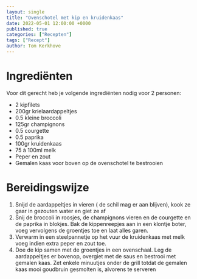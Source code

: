 ```yaml
---
layout: single
title: "Ovenschotel met kip en kruidenkaas"
date: 2022-05-01 12:00:00 +0000
published: true
categories: ["Recepten"]
tags: ["Recept"]
author: Tom Kerkhove
---
```


# Ingrediënten
Voor dit gerecht heb je volgende ingrediënten nodig voor 2 personen:

- 2 kipfilets
- 200gr krielaardappeltjes
- 0.5 kleine broccoli
- 125gr champignons
- 0.5 courgette
- 0.5 paprika
- 100gr kruidenkaas
- 75 à 100ml melk
- Peper en zout
- Gemalen kaas voor boven op de ovenschotel te bestrooien

# Bereidingswijze

1. Snijd de aardappeltjes in vieren ( de schil mag er aan blijven), kook ze gaar in gezouten water en giet ze af
2. Snij de broccoli in roosjes, de champignons vieren en de courgette en de paprika in blokjes. Bak de kippenreepjes aan in een klontje boter, voeg vervolgens de groentjes toe en laat alles garen.
3. Verwarm in een steelpannetje op het vuur de kruidenkaas met melk voeg indien extra peper en zout toe.
4. Doe de kip samen met de groentjes in een ovenschaal. Leg de aardappeltjes er bovenop, overgiet met de saus en bestrooi met gemalen kaas. Zet enkele minuutjes onder de grill totdat de gemalen kaas mooi goudbruin gesmolten is, alvorens te serveren
